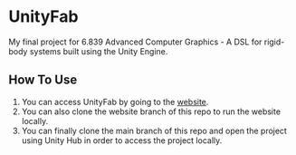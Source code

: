 # UnityFab
My final project for 6.839 Advanced Computer Graphics - A DSL for rigid-body systems built using the Unity Engine.

## How To Use
1. You can access UnityFab by going to the [website](https://www.yodahe.com/UnityFab/). 
2. You can also clone the website branch of this repo to run the website locally.
3. You can finally clone the main branch of this repo and open the project using Unity Hub in order to access the project locally.
